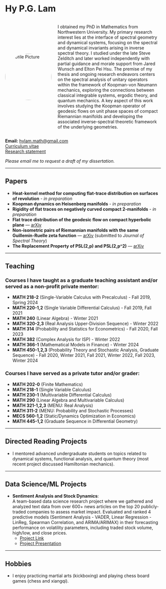 # Hy P.G. Lam

<div style="display: flex; align-items: center;">
  <!-- Profile Picture -->
  <img src="https://github.com/user-attachments/assets/346ca028-1889-4663-ac55-d31e0b46c5ff" alt="Profile Picture" width="150" style="margin-right: 20px; border-radius: 50%;">

  <!-- About Me Text -->
  <p>
    I obtained my PhD in Mathematics from Northwestern University. 
    My primary research interest lies at the interface of spectral geometry and dynamical systems, focusing on the spectral and dynamical invariants arising in inverse spectral theory.
    I studied under the late Steve Zelditch and later worked independently with partial guidance and morale support from Jared Wunsch
    and Elton Pei Hsu. The premise of my thesis and ongoing research endeavors centers on the spectral analysis of unitary operators
    within the framework of Koopman-von Neumann mechanics, exploring the connections between classical integrable systems,
    ergodic theory, and quantum mechanics.  
    A key aspect of this work involves studying the Koopman operator of geodesic flows on unit phase spaces of compact Riemannian manifolds and developing the associated inverse-spectral
    theoretic framework of the underlying geometries.
  </p>
</div>

**Email:** [hylam.math@gmail.com](mailto:hylam.math@gmail.com)  
[Curriculum vitae](https://github.com/user-attachments/files/18792582/CV.pdf)  
[Research statement](https://github.com/user-attachments/files/18415033/Research_statement.pdf)  

*Please email me to request a draft of my dissertation.*

---

## Papers

- **Heat-kernel method for computing flat-trace distribution on surfaces of revolution** - *in preparation*  
- **Koopman dynamics on Heisenberg manifolds** - *in preparation*  
- **Rigidity of flat traces on negatively curved compact 2-manifolds** - *in preparation*  
- **Flat trace distribution of the geodesic flow on compact hyperbolic plane** — [arXiv](https://arxiv.org/abs/2411.11392)  
- **Non-isometric pairs of Riemannian manifolds with the same Guillemin-Ruelle zeta function** — [arXiv](https://arxiv.org/abs/2208.04550) (submitted to *Journal of Spectral Theory*)  
- **The Replacement Property of PSL(2,p) and PSL(2,p^2)** — [arXiv](https://arxiv.org/abs/1709.08745)  

---

## Teaching

### Courses I have taught as a graduate teaching assistant and/or served as a non-profit private mentor:
- **MATH 218-2** (Single-Variable Calculus with Precalculus) - Fall 2019, Spring 2024  
- **MATH 220-1,2** (Single Variable Differential Calculus) - Fall 2019, Fall 2021  
- **MATH 240** (Linear Algebra) - Winter 2021  
- **MATH 320-2,3** (Real Analysis Upper-Division Sequence) - Winter 2022  
- **MATH 314** (Probability and Statistics for Econometrics) - Fall 2020, Fall 2023  
- **MATH 382** (Complex Analysis for ISP) - Winter 2022  
- **MATH 366-1** (Mathematical Models in Finance) - Winter 2024  
- **MATH 450-1,2,3** (Probability Theory and Stochastic Analysis, Graduate Sequence) - Fall 2020, Winter 2021, Fall 2021, Winter 2022, Fall 2023, Winter 2024  

### Courses I have served as a private tutor and/or grader:
- **MATH 202-0** (Finite Mathematics)  
- **MATH 218-1** (Single Variable Calculus)  
- **MATH 230-1** (Multivariable Differential Calculus)  
- **MATH 290** (Linear Algebra and Multivariable Calculus)  
- **MATH 321-1,2,3** (MENU: Real Analysis)  
- **MATH 311-2** (MENU: Probability and Stochastic Processes)  
- **MECS 560-1,2** (Static/Dynamics Optimization in Economics)  
- **MATH 445-1,2** (Graduate Sequence in Differential Geometry)  

---

## Directed Reading Projects

- I mentored advanced undergraduate students on topics related to dynamical systems, functional analysis, and quantum theory (most recent project discussed Hamiltonian mechanics).

---

## Data Science/ML Projects

- **Sentiment Analysis and Stock Dynamics**:  
  A team-based data science research project where we gathered and analyzed text data from over 600+ news articles on the top 20 publicly-traded companies to assess market impact. Evaluated and ranked 4 predictive models (Sentiment Analysis - VADER, Linear Regression - LinReg, Spearman Correlation, and ARIMA/ARIMAX) in their forecasting performance on volatility parameters, including traded stock volume, high/low, and close prices.  
  - [Project Link](https://github.com/HyLambda/Sentiment_analysis_stock_dynamics)  
  - [Project Presentation](https://github.com/user-attachments/files/18134062/Erdos_project_presentation.pdf)  

---

## Hobbies

- I enjoy practicing martial arts (kickboxing) and playing chess board games (chess and xiangqi).
